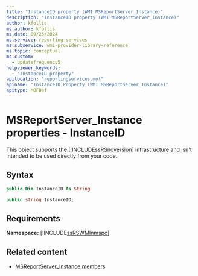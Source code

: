 ```yaml
---
title: "InstanceID property (WMI MSReportServer_Instance)"
description: "InstanceID property (WMI MSReportServer_Instance)"
author: kfollis
ms.author: kfollis
ms.date: 09/25/2024
ms.service: reporting-services
ms.subservice: wmi-provider-library-reference
ms.topic: conceptual
ms.custom:
  - updatefrequency5
helpviewer_keywords:
  - "InstanceID property"
apilocation: "reportingservices.mof"
apiname: "InstanceID Property (WMI MSReportServer_Instance)"
apitype: MOFDef
---
```

# MSReportServer_Instance properties - InstanceID
  This object supports the [!INCLUDE[ssRSnoversion](../../includes/ssrsnoversion-md.md)] infrastructure and isn't intended to be used directly from your code.  
  
## Syntax  
  
```vb  
public Dim InstanceID As String  
```  
  
```csharp  
public string InstanceID;  
```  
  
## Requirements  
 **Namespace:** [!INCLUDE[ssRSWMInmspc](../../includes/ssrswminmspc-md.md)]  
  
## Related content

- [MSReportServer_Instance members](../../reporting-services/wmi-provider-library-reference/msreportserver-instance-members.md)
